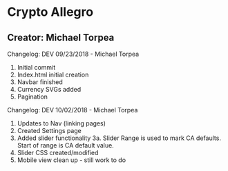 # Crypto Allegro
## Creator: Michael Torpea

Changelog: DEV 09/23/2018 - Michael Torpea
1. Initial commit
2. Index.html initial creation
3. Navbar finished
4. Currency SVGs added
5. Pagination

Changelog: DEV 10/02/2018 - Michael Torpea
1. Updates to Nav (linking pages)
2. Created Settings page
3. Added slider functionality
    3a. Slider Range is used to mark CA defaults. Start of range is CA default value.
4. Slider CSS created/modified
5. Mobile view clean up - still work to do